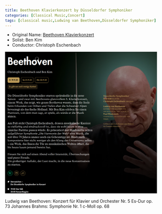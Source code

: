 ```yaml
---
title: Beethoven Klavierkonzert by Düsseldorfer Symphoniker
categories: [Classical Music,Concert]
tags: [classical music,Ludwing van Beethoven,Düsseldorfer Symphoniker]
---
```


- Original Name: [Beethoven Klavierkonzert](https://www.tonhalle.de/veranstaltung/sternzeichen/17285-beethoven)
- Solist: Ben Kim
- Conductor: Christoph Eschenbach

![Beethoven Klavierkonzert](Beethoven-Klavierkonzert.png)

Ludwig van Beethoven: Konzert für Klavier und Orchester Nr. 5 Es-Dur op. 73
Johannes Brahms: Symphonie Nr. 1 c-Moll op. 68
